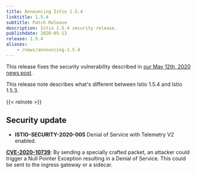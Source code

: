 ```yaml
---
title: Announcing Istio 1.5.4
linktitle: 1.5.4
subtitle: Patch Release
description: Istio 1.5.4 security release.
publishdate: 2020-05-13
release: 1.5.4
aliases:
    - /news/announcing-1.5.4
---
```


This release fixes the security vulnerability described in [our May 12th, 2020 news post](/pt-br/news/security/istio-security-2020-005).

This release note describes what's different between Istio 1.5.4 and Istio 1.5.3.

{{< relnote >}}

## Security update

- **ISTIO-SECURITY-2020-005** Denial of Service with Telemetry V2 enabled.

__[CVE-2020-10739](https://cve.mitre.org/cgi-bin/cvename.cgi?name=CVE-2020-10739)__: By sending a specially crafted packet, an attacker could trigger a Null Pointer Exception resulting in a Denial of Service. This could be sent to the ingress gateway or a sidecar.
